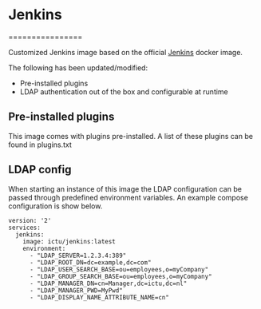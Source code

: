 # Jenkins

================

Customized Jenkins image based on the official [Jenkins](https://hub.docker.com/r/_/jenkins/) docker image.

The following has been updated/modified:

* Pre-installed plugins
* LDAP authentication out of the box and configurable at runtime

## Pre-installed plugins

This image comes with plugins pre-installed. A list of these plugins can be found in plugins.txt

## LDAP config

When starting an instance of this image the LDAP configuration can be passed through predefined environment variables. An example compose configuration is show below.

    version: '2'
    services:
      jenkins:
        image: ictu/jenkins:latest
        environment:
          - "LDAP_SERVER=1.2.3.4:389"
          - "LDAP_ROOT_DN=dc=example,dc=com"
          - "LDAP_USER_SEARCH_BASE=ou=employees,o=myCompany"
          - "LDAP_GROUP_SEARCH_BASE=ou=employees,o=myCompany"
          - "LDAP_MANAGER_DN=cn=Manager,dc=ictu,dc=nl"
          - "LDAP_MANAGER_PWD=MyPwd"
          - "LDAP_DISPLAY_NAME_ATTRIBUTE_NAME=cn"

